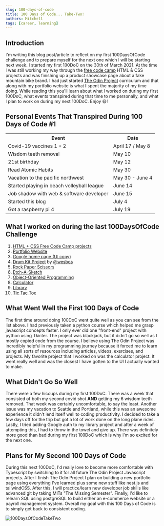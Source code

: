 ```yaml
---
slug: 100-days-of-code
title: 100 Days of Code... Take-Two!
authors: Mitchell 
tags: [career, learning]
---
```


## Introduction

I'm writing this blog post/article to reflect on my first 100DaysOfCode challenge and to prepare myself for the next one which I will be starting next week. I started my first 100DoC on the 30th of March 2021. At the time I was still working my way through the  [free code camp](https://www.freecodecamp.org/)  HTML & CSS projects and was finishing up a product showcase page about a fake mountain bike brand. I had just started  [The Odin Project](https://www.theodinproject.com/dashboard) curriculum and that along with my portfolio website is what I spent the majority of my time doing. While reading this you'll learn about what I worked on during my first 100DoC, what events transpired during that time to me personally, and what I plan to work on during my next 100DoC. Enjoy 😆!

<!--truncate-->

## Personal Events That Transpired During 100 Days of Code #1

<table>
<tr>
<th>Event</th>
<th>Date</th>
</tr>

<tr>
<td>Covid-19 vaccines 1 + 2</td>
<td>April 17 / May 8</td>
</tr>

<tr>
<td>Wisdom teeth removal</td>
<td>May 10</td>
</tr>

<tr>
<td>21st birthday</td>
<td>May 12</td>
</tr>

<tr>
<td>Read Atomic Habits</td>
<td>May 30</td>
</tr>

<tr>
<td>Vacation to the pacific northwest</td>
<td>May 30 - June 4</td>
</tr>

<tr>
<td>Started playing in beach volleyball league</td>
<td>June 14</td>
</tr>

<tr>
<td>Job shadow with web & software developer</td>
<td>June 15</td>
</tr>

<tr>
<td>Started this blog</td>
<td>July 4</td>
</tr>

<tr>
<td>Got a raspberry pi 4</td>
<td>July 19</td>
</tr>
</table> 

## What I worked on during the last 100DaysOfCode Challenge


1.  [HTML + CSS Free Code Camp projects](https://www.freecodecamp.org/learn/responsive-web-design/) 
2.  [Portfolio Website](https://www.mitchellmudd.dev/) 
3.  [Google home page (UI copy)](https://mitchelldirt.github.io/google-homepage-copy/) 
4.  [Drum Kit Project](https://javascript30.com/) by  [@wesbos](https://twitter.com/wesbos) 
5.  [Rock Paper Scissors](https://mitchelldirt.github.io/rock-paper-scissors/) 
6.  [Etch-A-Sketch](https://mitchelldirt.github.io/Etch-a-Sketch/) 
7. [Object-Oriented Programming](https://www.freecodecamp.org/learn/javascript-algorithms-and-data-structures/#basic-algorithm-scripting)
8.  [Calculator](https://mitchelldirt.github.io/calculator/) 
9.  [Library](https://mitchelldirt.github.io/library/) 
10.  [Tic Tac Toe](https://mitchelldirt.github.io/tic-tac-toe/) 

## What Went Well the First 100 Days of Code

The first time around doing 100DoC went quite well as you can see from the list above. I had previously taken a python course which helped me grasp javascript concepts faster. I only ever did one "front-end" project with python using Tkinter. The project was blackjack, but it didn't go so well as I mostly copied code from the course. I believe using The Odin Project was incredibly helpful in my programming journey because it forced me to learn using all sorts of resources including articles, videos, exercises, and projects. My favorite project that I worked on was the calculator project. It went really well and was the closest I have gotten to the UI I actually wanted to make.

## What Didn't Go So Well

There were a few hiccups during my first 100DoC. There was a week that consisted of both my second covid shot **AND** getting my 6 wisdom teeth removed. That week was certainly uncomfortable, to say the least. Another issue was my vacation to Seattle and Portland, while this was an awesome experience it didn't lend itself well to coding productivity. I decided to take a few days off for the trip but got a lot of work done on the long plane rides. Lastly, I tried adding Google auth to my library project and after a week of attempting this, I had to throw in the towel and give up. There was definitely more good than bad during my first 100DoC which is why I'm so excited for the next one.

## Plans for My Second 100 Days of Code

During this next 100DoC, I'd really love to become more comfortable with Typescript by switching to it for all future The Odin Project Javascript projects. After I finish The Odin Project I plan on building a new portfolio page using everything I've learned plus some new stuff like nest.js and tailwindCSS. After this, I will practice/learn new developer job skills like advanced git by taking MITs "The Missing Semester". Finally, I'd like to relearn SQL using postgreSQL to build either an e-commerce website or a payroll management system. Overall my goal with this 100 Days of Code is to simply get back to consistent coding.

![100DaysOfCodeTakeTwo](./flowChartDev.png)
